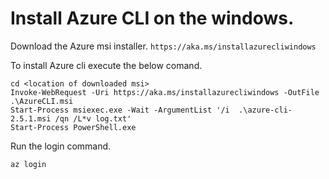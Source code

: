 # Install Azure CLI on the windows.

Download the Azure msi installer.
    ``` https://aka.ms/installazurecliwindows ```
    
To install Azure cli execute the below comand.

```
cd <location of downloaded msi>
Invoke-WebRequest -Uri https://aka.ms/installazurecliwindows -OutFile .\AzureCLI.msi 
Start-Process msiexec.exe -Wait -ArgumentList '/i  .\azure-cli-2.5.1.msi /qn /L*v log.txt'
Start-Process PowerShell.exe
```
Run the login command.

```
az login
```

